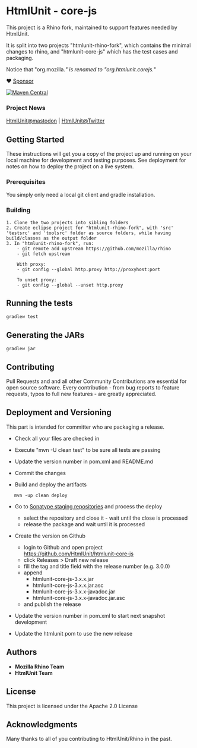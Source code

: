 # HtmlUnit - core-js

This project is a Rhino fork, maintained to support features needed by HtmlUnit.

It is split into two projects "htmlunit-rhino-fork", which contains the minimal changes to rhino,
and "htmlunit-core-js" which has the test cases and packaging.

Notice that "org.mozilla.*" is renamed to "org.htmlunit.corejs.*"

:heart: [Sponsor](https://github.com/sponsors/rbri)

[![Maven Central](https://maven-badges.herokuapp.com/maven-central/org.htmlunit/htmlunit-core-js/badge.svg)](https://maven-badges.herokuapp.com/maven-central/org.htmlunit/htmlunit-core-js)

### Project News

[HtmlUnit@mastodon][4] | [HtmlUnit@Twitter][3]

## Getting Started

These instructions will get you a copy of the project up and running on your local machine for development and testing purposes. See deployment for notes on how to deploy the project on a live system.

### Prerequisites

You simply only need a local git client and gradle installation.


### Building

    1. Clone the two projects into sibling folders
    2. Create eclipse project for "htmlunit-rhino-fork", with 'src' 'testsrc' and 'toolsrc' folder as source folders, while having build/classes as the output folder
    3. In "htmlunit-rhino-fork", run:
        - git remote add upstream https://github.com/mozilla/rhino
        - git fetch upstream

        With proxy:
        - git config --global http.proxy http://proxyhost:port

        To unset proxy:
        - git config --global --unset http.proxy


## Running the tests

```
gradlew test
```

## Generating the JARs

```
gradlew jar
```

## Contributing

Pull Requests and and all other Community Contributions are essential for open source software.
Every contribution - from bug reports to feature requests, typos to full new features - are greatly appreciated.

## Deployment and Versioning

This part is intended for committer who are packaging a release.

* Check all your files are checked in
* Execute "mvn -U clean test" to be sure all tests are passing
* Update the version number in pom.xml and README.md
* Commit the changes


* Build and deploy the artifacts 

```
   mvn -up clean deploy
```

* Go to [Sonatype staging repositories](https://s01.oss.sonatype.org/index.html#stagingRepositories) and process the deploy
  - select the repository and close it - wait until the close is processed
  - release the package and wait until it is processed

* Create the version on Github
    * login to Github and open project https://github.com/HtmlUnit/htmlunit-core-js
    * click Releases > Draft new release
    * fill the tag and title field with the release number (e.g. 3.0.0)
    * append 
        * htmlunit-core-js-3.x.x.jar
        * htmlunit-core-js-3.x.x.jar.asc 
        * htmlunit-core-js-3.x.x-javadoc.jar
        * htmlunit-core-js-3.x.x-javadoc.jar.asc
    * and publish the release 

* Update the version number in pom.xml to start next snapshot development
* Update the htmlunit pom to use the new release

## Authors

* **Mozilla Rhino Team**
* **HtmlUnit Team**

## License

This project is licensed under the Apache 2.0 License

## Acknowledgments

Many thanks to all of you contributing to HtmlUnit/Rhino in the past.

[3]: https://twitter.com/HtmlUnit "https://twitter.com/HtmlUnit"
[4]: https://fosstodon.org/@HtmlUnit
